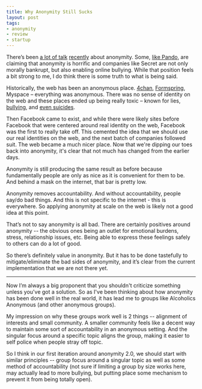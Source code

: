 ```yaml
---
title: Why Anonymity Still Sucks
layout: post
tags:
- anonymity
- review
- startup
---
```


There’s been [a lot of talk](http://techcrunch.com/2014/03/23/secret-cyberbullying/) [recently](http://www.bustle.com/articles/34337-bullying-is-a-problem-for-all-of-us-and-the-app-secret-needs-to-do-something) about anonymity. Some, [like Pando](http://pando.com/2014/08/03/now-weve-seen-secrets-ugly-soul-will-investors-act/), are claiming that anonymity is horrific and companies like Secret are not only morally bankrupt, but also enabling online bullying. While that position feels a bit strong to me, I do think there is some truth to what is being said.

Historically, the web has been an anonymous place. [4chan](http://en.wikipedia.org/wiki/4chan#Media_attention), [Formspring](http://en.wikipedia.org/wiki/Formspring#Controversies), Myspace – everything was anonymous. There was no sense of identity on the web and these places ended up being really toxic – known for lies, [bullying](http://www.slate.com/articles/life/bulle/2010/03/how_should_facebook_and_myspace_handle_cyberbullying.html), and [even suicides](http://www.theverge.com/2013/9/17/4740902/no-good-answers-why-didnt-ask-fm-learn-from-the-formspring-suicides).

Then Facebook came to exist, and while there were likely sites before Facebook that were centered around real identity on the web, Facebook was the first to really take off. This cemented the idea that we should use our real identities on the web, and the next batch of companies followed suit. The web became a much nicer place. Now that we're dipping our toes back into anonymity, it's clear that not much has changed from the earlier days.

Anonymity is still producing the same result as before because fundamentally people are only as nice as it is convenient for them to be. And behind a mask on the internet, that bar is pretty low. 

Anonymity removes accountability. And without accountability, people say/do bad things. And this is not specific to the internet - this is everywhere. So applying anonymity at scale on the web is likely not a good idea at this point.

That’s not to say anonymity is all bad. There are certainly positives around anonymity -- the obvious ones being an outlet for emotional burdens, stress, relationship issues, etc. Being able to express these feelings safely to others can do a lot of good.

So there’s definitely value in anonymity. But it has to be done tastefully to mitigate/eliminate the bad sides of anonymity, and it’s clear from the current implementation that we are not there yet. 

<hr>

Now I’m always a big proponent that you shouldn't criticize something unless you've got a solution. So as I've been thinking about how anonymity has been done well in the real world, it has lead me to groups like Alcoholics Anonymous (and other anonymous groups). 

My impression on why these groups work well is 2 things -- alignment of interests and small community. A smaller community feels like a decent way to maintain some sort of accountability in an anonymous setting. And the singular focus around a specific topic aligns the group, making it easier to self police when people stray off topic.

So I think in our first iteration around anonymity 2.0, we should start with similar principles -- group focus around a singular topic as well as some method of accountability (not sure if limiting a group by size works here, may actually lead to more bullying, but putting place some mechanism to prevent it from being totally open).
